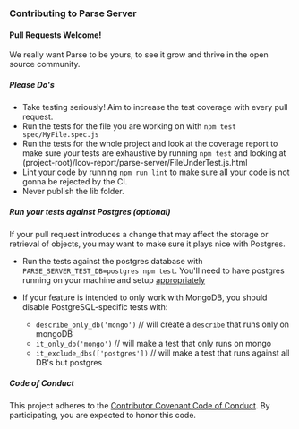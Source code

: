 ### Contributing to Parse Server

#### Pull Requests Welcome!

We really want Parse to be yours, to see it grow and thrive in the open source community.  

##### Please Do's

* Take testing seriously! Aim to increase the test coverage with every pull request.
* Run the tests for the file you are working on with `npm test spec/MyFile.spec.js`
* Run the tests for the whole project and look at the coverage report to make sure your tests are exhaustive by running `npm test` and looking at (project-root)/lcov-report/parse-server/FileUnderTest.js.html
* Lint your code by running `npm run lint` to make sure all your code is not gonna be rejected by the CI.
* Never publish the lib folder.

##### Run your tests against Postgres (optional)

If your pull request introduces a change that may affect the storage or retrieval of objects, you may want to make sure it plays nice with Postgres.

* Run the tests against the postgres database with `PARSE_SERVER_TEST_DB=postgres npm test`. You'll need to have postgres running on your machine and setup [appropriately](https://github.com/parse-community/parse-server/blob/master/.travis.yml#L37)
* If your feature is intended to only work with MongoDB, you should disable PostgreSQL-specific tests with:
   
  - `describe_only_db('mongo')` // will create a `describe` that runs only on mongoDB
  - `it_only_db('mongo')` // will make a test that only runs on mongo
  - `it_exclude_dbs(['postgres'])` // will make a test that runs against all DB's but postgres

##### Code of Conduct

This project adheres to the [Contributor Covenant Code of Conduct](https://github.com/parse-community/parse-server/blob/master/CODE_OF_CONDUCT.md). By participating, you are expected to honor this code.
